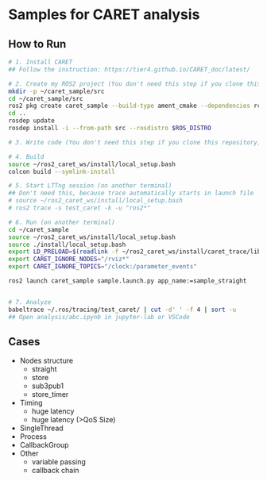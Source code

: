 # Samples for CARET analysis
## How to Run
```sh
# 1. Install CARET
## Follow the instruction: https://tier4.github.io/CARET_doc/latest/

# 2. Create my ROS2 project (You don't need this step if you clone this repository)
mkdir -p ~/caret_sample/src
cd ~/caret_sample/src
ros2 pkg create caret_sample --build-type ament_cmake --dependencies rclcpp rclcpp_components std_msgs
cd ..
rosdep update
rosdep install -i --from-path src --rosdistro $ROS_DISTRO

# 3. Write code (You don't need this step if you clone this repository)

# 4. Build
source ~/ros2_caret_ws/install/local_setup.bash
colcon build --symlink-install

# 5. Start LTTng session (on another terminal)
## Don't need this, because trace automatically starts in launch file
# source ~/ros2_caret_ws/install/local_setup.bash
# ros2 trace -s test_caret -k -u "ros2*"

# 6. Run (on another terminal)
cd ~/caret_sample
source ~/ros2_caret_ws/install/local_setup.bash
source ./install/local_setup.bash
export LD_PRELOAD=$(readlink -f ~/ros2_caret_ws/install/caret_trace/lib/libcaret.so)
export CARET_IGNORE_NODES="/rviz*"
export CARET_IGNORE_TOPICS="/clock:/parameter_events"

ros2 launch caret_sample sample.launch.py app_name:=sample_straight


# 7. Analyze
babeltrace ~/.ros/tracing/test_caret/ | cut -d' ' -f 4 | sort -u
## Open analysis/abc.ipynb in jupyter-lab or VSCode
```

## Cases
- Nodes structure
    - straight
    - store
    - sub3pub1
    - store_timer
- Timing
    - huge latency
    - huge latency (>QoS Size)
- SingleThread
- Process
- CallbackGroup
- Other
    - variable passing
    - callback chain